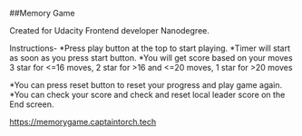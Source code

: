 ##Memory Game 

Created for Udacity Frontend developer Nanodegree.


Instructions- 
*Press play button at the top to start playing.
*Timer will start as soon as you press start button.
*You will get score based on your moves
  3 star for <=16 moves,
  2 star for >16 and <=20 moves,
  1 star for >20 moves


*You can press reset button to reset your progress and play game again.
*You can check your score and check and reset local leader score on the End screen.
 

https://memorygame.captaintorch.tech
